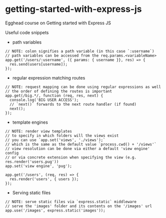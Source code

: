 # getting-started-with-express-js
Egghead course on Getting started with Express JS

Useful code snippets
- path variables
```
// NOTE: colon signifies a path variable (in this case `:username`)
// path variables can be accessed from the req.params.<variableName>
app.get('/users/:username', ({ params: { username }}, res) => {
  res.send(users[username]);
});
```

- regular expression matching routes
```
// NOTE: request mapping can be done using regular expressions as well
// the order of defining the routes is important
app.get(/big.*/, function (req, res, next) {
  console.log('BIG USER ACCESS');
  // `next()` forwards to the next route handler (if found)
  next();
});
```

- template engines
```
// NOTE: render view templates
// to specify in which folders will the views exist
// you can use `app.set('views', './views');`
// which is the same as the default value `process.cwd() + '/views'`
// view resolution can be done via either a default 'view engine' config
// or via concrete extension when specifying the view (e.g. res.render('users.pug'))
app.set('view engine', 'pug');

app.get('/users', (req, res) => {
  res.render('users', { users });
});
```

- Serving static files
```
// NOTE: serve static files via `express.static` middleware
// serve the 'images' folder and its contents on the '/images' url
app.use('/images', express.static('images'));
```